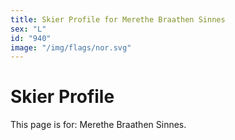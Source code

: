 ```yaml
---
title: Skier Profile for Merethe Braathen Sinnes
sex: "L"
id: "940"
image: "/img/flags/nor.svg" 
---
```


# Skier Profile

This page is for: Merethe Braathen Sinnes.
    